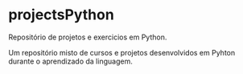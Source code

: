 # projectsPython

Repositório de projetos e exercicios em Python.

Um repositório misto de cursos e projetos desenvolvidos em Pyhton durante o aprendizado da linguagem.
